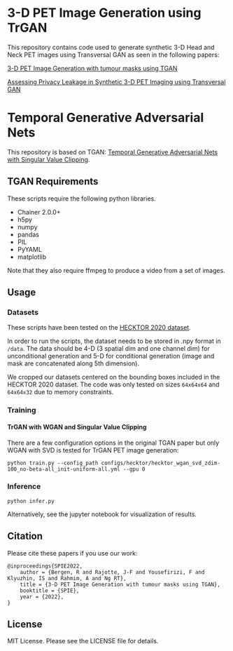 3-D PET Image Generation using TrGAN
====================================
This repository contains code used to generate synthetic 3-D Head and Neck PET images using Transversal GAN as seen in the following papers:

[3-D PET Image Generation with tumour masks using TGAN](https://arxiv.org/abs/2111.01866)

[Assessing Privacy Leakage in Synthetic 3-D PET Imaging using Transversal GAN](https://arxiv.org/abs/2206.06448)

Temporal Generative Adversarial Nets
====================================
This repository is based on TGAN:
[Temporal Generative Adversarial Nets with Singular Value Clipping](https://arxiv.org/abs/1611.06624).

## TGAN Requirements

These scripts require the following python libraries.

- Chainer 2.0.0+
- h5py
- numpy
- pandas
- PIL
- PyYAML
- matplotlib

Note that they also require ffmpeg to produce a video from a set of images.

## Usage

### Datasets
These scripts have been tested on the [HECKTOR 2020 dataset](https://www.aicrowd.com/challenges/miccai-2020-hecktor). 

In order to run the scripts, the dataset needs to be stored in .npy format in `/data`. The data should be 4-D (3 spatial dim and one channel dim) for unconditional generation and 5-D for conditional generation (image and mask are concatenated along 5th dimension).

We cropped our datasets centered on the bounding boxes included in the HECKTOR 2020 dataset. The code was only tested on sizes `64x64x64` and `64x64x32` due to memory constraints.

### Training

#### TrGAN with WGAN and Singular Value Clipping
There are a few configuration options in the original TGAN paper but only WGAN with SVD is tested for TrGAN PET image generation:
```
python train.py --config_path configs/hecktor/hecktor_wgan_svd_zdim-100_no-beta-all_init-uniform-all.yml --gpu 0
```

### Inference
``` 
python infer.py
```
Alternatively, see the jupyter notebook for visualization of results.


## Citation

Please cite these papers if you use our work:

```
@inproceedings{SPIE2022,
    author = {Bergen, R and Rajotte, J-F and Yousefirizi, F and Klyuzhin, IS and Rahmim, A and Ng RT},
    title = {3-D PET Image Generation with tumour masks using TGAN},
    booktitle = {SPIE},
    year = {2022},
}
```

## License

MIT License. Please see the LICENSE file for details.
